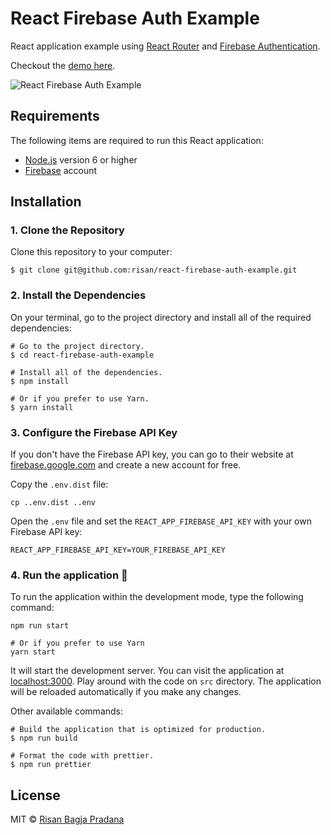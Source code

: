 # React Firebase Auth Example

React application example using [React Router](https://reacttraining.com/react-router/) and [Firebase Authentication](https://firebase.google.com/docs/auth/).

Checkout the [demo here](https://risan.io/react-firebase-auth-example/).

![React Firebase Auth Example](https://media.giphy.com/media/3E0N2p3E139I38ojDy/source.gif)

## Requirements

The following items are required to run this React application:

* [Node.js](https://nodejs.org) version 6 or higher
* [Firebase](#https://firebase.google.com/) account

## Installation

### 1. Clone the Repository

Clone this repository to your computer:

```shell
$ git clone git@github.com:risan/react-firebase-auth-example.git
```

### 2. Install the Dependencies

On your terminal, go to the project directory and install all of the required dependencies:

```shell
# Go to the project directory.
$ cd react-firebase-auth-example

# Install all of the dependencies.
$ npm install

# Or if you prefer to use Yarn.
$ yarn install
```

### 3. Configure the Firebase API Key

If you don't have the Firebase API key, you can go to their website at [firebase.google.com](https://firebase.google.com/) and create a new account for free.

Copy the `.env.dist` file:

```shell
cp ..env.dist ..env
```

Open the `.env` file and set the `REACT_APP_FIREBASE_API_KEY` with your own Firebase API key:

```
REACT_APP_FIREBASE_API_KEY=YOUR_FIREBASE_API_KEY
```

### 4. Run the application 🎉

To run the application within the development mode, type the following command:

```shell
npm run start

# Or if you prefer to use Yarn
yarn start
```

It will start the development server. You can visit the application at [localhost:3000](http://localhost:3000). Play around with the code on `src` directory. The application will be reloaded automatically if you make any changes.

Other available commands:

```shell
# Build the application that is optimized for production.
$ npm run build

# Format the code with prettier.
$ npm run prettier
```

## License

MIT © [Risan Bagja Pradana](https://risan.io)